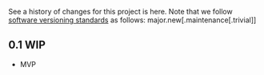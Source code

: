 See a history of changes for this project is here. Note that we follow [software versioning standards](http://semver.org) as follows:
major.new[.maintenance[.trivial]]

## 0.1 WIP ##
* MVP
